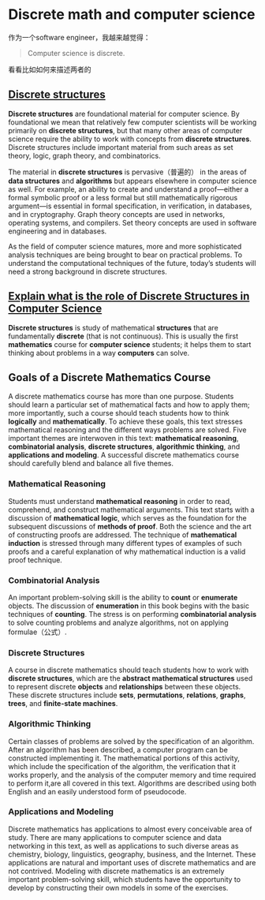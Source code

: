 # Discrete math and computer science

作为一个software engineer，我越来越觉得：

> Computer science is discrete.

看看比如如何来描述两者的

## [Discrete structures](http://wiki.acm.org/cs2001/index.php?title=Discrete_structures)

**Discrete structures** are foundational material for computer science. By foundational we mean that relatively few computer scientists will be working primarily on **discrete structures**, but that many other areas of computer science require the ability to work with concepts from **discrete structures**. Discrete structures include important material from such areas as set theory, logic, graph theory, and combinatorics.

The material in **discrete structures** is pervasive（普遍的） in the areas of **data structures** and **algorithms** but appears elsewhere in computer science as well. For example, an ability to create and understand a proof—either a formal symbolic proof or a less formal but still mathematically rigorous argument—is essential in formal specification, in verification, in databases, and in cryptography. Graph theory concepts are used in networks, operating systems, and compilers. Set theory concepts are used in software engineering and in databases.

As the field of computer science matures, more and more sophisticated analysis techniques are being brought to bear on practical problems. To understand the computational techniques of the future, today’s students will need a strong background in discrete structures.



## [Explain what is the role of Discrete Structures in Computer Science](https://www.quora.com/Explain-what-is-the-role-of-Discrete-Structures-in-Computer-Science#:~:text=)

**Discrete structures** is study of mathematical **structures** that are fundamentally **discrete** (that is not continuous). This is usually the first **mathematics** course for **computer science** students; it helps them to start thinking about problems in a way **computers** can solve.



## Goals of a Discrete Mathematics Course

A discrete mathematics course has more than one purpose. Students should learn a particular set of mathematical facts and how to apply them; more importantly, such a course should teach students how to think **logically** and **mathematically**. To achieve these goals, this text stresses mathematical reasoning and the different ways problems are solved. Five important themes are interwoven in this text: **mathematical reasoning**, **combinatorial analysis**, **discrete structures**, **algorithmic thinking**, and **applications and modeling**. A successful discrete mathematics course should carefully blend and balance all five themes.

### Mathematical Reasoning

Students must understand **mathematical reasoning** in order to read, comprehend, and construct mathematical arguments. This text starts with a discussion of **mathematical logic**, which serves as the foundation for the subsequent discussions of **methods of proof**. Both the science and the art of constructing proofs are addressed. The technique of **mathematical induction** is stressed through many different types of examples of such proofs and a careful explanation of why mathematical induction is a valid proof technique.

### Combinatorial Analysis

An important problem-solving skill is the ability to **count** or **enumerate** objects. The discussion of **enumeration** in this book begins with the basic techniques of **counting**. The stress is on performing **combinatorial analysis** to solve counting problems and analyze algorithms, not on applying formulae（公式）.

### Discrete Structures

A course in discrete mathematics should teach students how to work with **discrete structures**, which are the **abstract mathematical structures** used to represent discrete **objects** and **relationships** between these objects. These discrete structures include **sets**, **permutations**, **relations**, **graphs**, **trees**, and **finite-state machines**.

### Algorithmic Thinking

Certain classes of problems are solved by the specification of an algorithm. After an algorithm has been described, a computer program can be constructed implementing it. The mathematical portions of this activity, which include the specification of the algorithm, the verification that it works properly, and the analysis of the computer memory and time required to perform it,are all covered in this text. Algorithms are described using both English and an easily understood form of pseudocode.

### Applications and Modeling

Discrete mathematics has applications to almost every conceivable area of study. There are many applications to computer science and data networking in this text, as well as applications to such diverse areas as chemistry, biology, linguistics, geography, business, and the Internet. These applications are natural and important uses of discrete mathematics and are not contrived. Modeling with discrete mathematics is an extremely important problem-solving skill, which students have the opportunity to develop by constructing their own models in some of the exercises.

